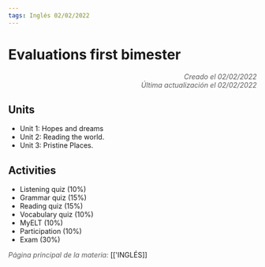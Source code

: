 ```yaml
---
tags: Inglés 02/02/2022
---
```


# Evaluations first bimester
<div style="text-align: right; opacity: 0.7; font-style: italic;">Creado el 02/02/2022</div>
<div style="text-align: right; opacity: 0.7; font-style: italic;">Última actualización el 02/02/2022</div>

## Units

- Unit 1: Hopes and dreams
- Unit 2: Reading the world.
- Unit 3: Pristine Places.

## Activities

- Listening quiz (10%)
- Grammar quiz (15%)
- Reading quiz (15%)
- Vocabulary quiz (10%)
- MyELT (10%)
- Participation (10%)
- Exam (30%)

<span style="opacity: 0.7; font-style: italic;">Página principal de la materia:</span> [['INGLÉS]]